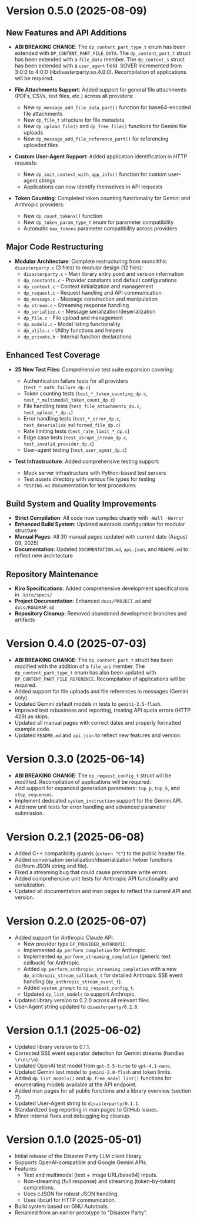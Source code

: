 # Version 0.5.0 (2025-08-09)

## New Features and API Additions

* **ABI BREAKING CHANGE**: The `dp_content_part_type_t` enum has been extended with `DP_CONTENT_PART_FILE_DATA`. The `dp_content_part_t` struct has been extended with a `file_data` member. The `dp_context_s` struct has been extended with a `user_agent` field. SOVER incremented from 3:0:0 to 4:0:0 (libdisasterparty.so.4.0.0). Recompilation of applications will be required.

* **File Attachments Support**: Added support for general file attachments (PDFs, CSVs, text files, etc.) across all providers:
  * New `dp_message_add_file_data_part()` function for base64-encoded file attachments
  * New `dp_file_t` structure for file metadata
  * New `dp_upload_file()` and `dp_free_file()` functions for Gemini file uploads
  * New `dp_message_add_file_reference_part()` for referencing uploaded files

* **Custom User-Agent Support**: Added application identification in HTTP requests:
  * New `dp_init_context_with_app_info()` function for custom user-agent strings
  * Applications can now identify themselves in API requests

* **Token Counting**: Completed token counting functionality for Gemini and Anthropic providers:
  * New `dp_count_tokens()` function
  * New `dp_token_param_type_t` enum for parameter compatibility
  * Automatic `max_tokens` parameter compatibility across providers

## Major Code Restructuring

* **Modular Architecture**: Complete restructuring from monolithic `disasterparty.c` (3 files) to modular design (12 files):
  * `disasterparty.c` - Main library entry point and version information
  * `dp_constants.c` - Provider constants and default configurations  
  * `dp_context.c` - Context initialization and management
  * `dp_request.c` - Request handling and API communication
  * `dp_message.c` - Message construction and manipulation
  * `dp_stream.c` - Streaming response handling
  * `dp_serialize.c` - Message serialization/deserialization
  * `dp_file.c` - File upload and management
  * `dp_models.c` - Model listing functionality
  * `dp_utils.c` - Utility functions and helpers
  * `dp_private.h` - Internal function declarations

## Enhanced Test Coverage

* **25 New Test Files**: Comprehensive test suite expansion covering:
  * Authentication failure tests for all providers (`test_*_auth_failure_dp.c`)
  * Token counting tests (`test_*_token_counting_dp.c`, `test_*_multimodal_token_count_dp.c`)
  * File handling tests (`test_file_attachments_dp.c`, `test_upload_*_dp.c`)
  * Error handling tests (`test_*_error_dp.c`, `test_deserialize_malformed_file_dp.c`)
  * Rate limiting tests (`test_rate_limit_*_dp.c`)
  * Edge case tests (`test_abrupt_stream_dp.c`, `test_invalid_provider_dp.c`)
  * User-agent testing (`test_user_agent_dp.c`)

* **Test Infrastructure**: Added comprehensive testing support:
  * Mock server infrastructure with Python-based test servers
  * Test assets directory with various file types for testing
  * `TESTING.md` documentation for test procedures

## Build System and Quality Improvements

* **Strict Compilation**: All code now compiles cleanly with `-Wall -Werror`
* **Enhanced Build System**: Updated autotools configuration for modular structure
* **Manual Pages**: All 30 manual pages updated with current date (August 09, 2025)
* **Documentation**: Updated `DOCUMENTATION.md`, `api.json`, and `README.md` to reflect new architecture

## Repository Maintenance

* **Kiro Specifications**: Added comprehensive development specifications in `.kiro/specs/`
* **Project Documentation**: Enhanced `docs/PROJECT.md` and `docs/ROADMAP.md`
* **Repository Cleanup**: Removed abandoned development branches and artifacts

# Version 0.4.0 (2025-07-03)
* **ABI BREAKING CHANGE**: The `dp_content_part_t` struct has been modified with the addition of a `file_uri` member. The `dp_content_part_type_t` enum has also been updated with `DP_CONTENT_PART_FILE_REFERENCE`. Recompilation of applications will be required.
* Added support for file uploads and file references in messages (Gemini only).
* Updated Gemini default models in tests to `gemini-2.5-flash`.
* Improved test robustness and reporting, treating API quota errors (HTTP 429) as skips.
* Updated all manual pages with correct dates and properly formatted example code.
* Updated `README.md` and `api.json` to reflect new features and version.

# Version 0.3.0 (2025-06-14)
* **ABI BREAKING CHANGE**: The `dp_request_config_t` struct will be modified. Recompilation of applications will be required.
* Add support for expanded generation parameters: `top_p`, `top_k`, and `stop_sequences`.
* Implement dedicated `system_instruction` support for the Gemini API.
* Add new unit tests for error handling and advanced parameter submission.

# Version 0.2.1 (2025-06-08)
* Added C++ compatibility guards (`extern "C"`) to the public header file.
* Added conversation serialization/deserialization helper functions (to/from JSON string and file).
* Fixed a streaming bug that could cause premature write errors.
* Added comprehensive unit tests for Anthropic API functionality and serialization.
* Updated all documentation and man pages to reflect the current API and version.

# Version 0.2.0 (2025-06-07)
* Added support for Anthropic Claude API.
  * New provider type `DP_PROVIDER_ANTHROPIC`.
  * Implemented `dp_perform_completion` for Anthropic.
  * Implemented `dp_perform_streaming_completion` (generic text callback) for Anthropic.
  * Added `dp_perform_anthropic_streaming_completion` with a new `dp_anthropic_stream_callback_t` for detailed Anthropic SSE event handling (`dp_anthropic_stream_event_t`).
  * Added `system_prompt` to `dp_request_config_t`.
  * Updated `dp_list_models` to support Anthropic.
* Updated library version to 0.2.0 across all relevant files.
* User-Agent string updated to `disasterparty/0.2.0`.

# Version 0.1.1 (2025-06-02)
* Updated library version to 0.1.1.
* Corrected SSE event separator detection for Gemini streams (handles `\r\n\r\n`).
* Updated OpenAI test model from `gpt-3.5-turbo` to `gpt-4.1-nano`.
* Updated Gemini test model to `gemini-2.0-flash` and token limits.
* Added `dp_list_models()` and `dp_free_model_list()` functions for enumerating models available at the API endpoint.
* Added man pages for all public functions and a library overview (section 7).
* Updated User-Agent string to `disasterparty/0.1.1`.
* Standardized bug reporting in man pages to GitHub issues.
* Minor internal fixes and debugging log cleanup.

# Version 0.1.0 (2025-05-01)
* Initial release of the Disaster Party LLM client library.
* Supports OpenAI-compatible and Google Gemini APIs.
* Features:
  * Text and multimodal (text + image URL/base64) inputs.
  * Non-streaming (full response) and streaming (token-by-token) completions.
  * Uses cJSON for robust JSON handling.
  * Uses libcurl for HTTP communication.
* Build system based on GNU Autotools.
* Renamed from an earlier prototype to "Disaster Party".